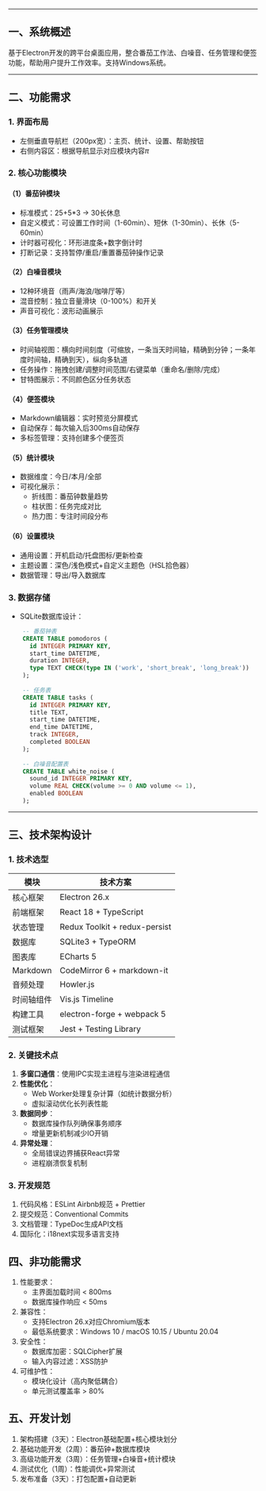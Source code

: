 ___
## 一、系统概述

基于Electron开发的跨平台桌面应用，整合番茄工作法、白噪音、任务管理和便签功能，帮助用户提升工作效率。支持Windows系统。

___
## 二、功能需求

### 1. 界面布局

- 左侧垂直导航栏（200px宽）：主页、统计、设置、帮助按钮
- 右侧内容区：根据导航显示对应模块内容$\pi$

### 2. 核心功能模块

#### （1）番茄钟模块
- 标准模式：25+5\*3 → 30长休息
- 自定义模式：可设置工作时间（1-60min）、短休（1-30min）、长休（5-60min）
- 计时器可视化：环形进度条+数字倒计时
- 打断记录：支持暂停/重启/重置番茄钟操作记录

#### （2）白噪音模块
- 12种环境音（雨声/海浪/咖啡厅等）
- 混音控制：独立音量滑块（0-100%）和开关
- 声音可视化：波形动画展示

#### （3）任务管理模块
- 时间轴视图：横向时间刻度（可缩放，一条当天时间轴，精确到分钟；一条年度时间轴，精确到天），纵向多轨道
- 任务操作：拖拽创建/调整时间范围/右键菜单（重命名/删除/完成）
- 甘特图展示：不同颜色区分任务状态

#### （4）便签模块
- Markdown编辑器：实时预览分屏模式
- 自动保存：每次输入后300ms自动保存
- 多标签管理：支持创建多个便签页

#### （5）统计模块
- 数据维度：今日/本月/全部
- 可视化展示：
    - 折线图：番茄钟数量趋势
    - 柱状图：任务完成对比
    - 热力图：专注时间段分布

#### （6）设置模块
- 通用设置：开机启动/托盘图标/更新检查
- 主题设置：深色/浅色模式+自定义主题色（HSL拾色器）
- 数据管理：导出/导入数据库

### 3. 数据存储

- SQLite数据库设计：
```sql
	-- 番茄钟表
    CREATE TABLE pomodoros (
      id INTEGER PRIMARY KEY,
      start_time DATETIME,
      duration INTEGER,
      type TEXT CHECK(type IN ('work', 'short_break', 'long_break'))
    );
    
    -- 任务表
    CREATE TABLE tasks (
      id INTEGER PRIMARY KEY,
      title TEXT,
      start_time DATETIME,
      end_time DATETIME,
      track INTEGER,
      completed BOOLEAN
    );
    
    -- 白噪音配置表
    CREATE TABLE white_noise (
      sound_id INTEGER PRIMARY KEY,
      volume REAL CHECK(volume >= 0 AND volume <= 1),
      enabled BOOLEAN
    );
```
___
## 三、技术架构设计
### 1. 技术选型

|模块|技术方案|
|---|---|
|核心框架|Electron 26.x|
|前端框架|React 18 + TypeScript|
|状态管理|Redux Toolkit + redux-persist|
|数据库|SQLite3 + TypeORM|
|图表库|ECharts 5|
|Markdown|CodeMirror 6 + markdown-it|
|音频处理|Howler.js|
|时间轴组件|Vis.js Timeline|
|构建工具|electron-forge + webpack 5|
|测试框架|Jest + Testing Library|

### 2. 关键技术点
1. **多窗口通信**：使用IPC实现主进程与渲染进程通信
2. **性能优化**：
    - Web Worker处理复杂计算（如统计数据分析）
    - 虚拟滚动优化长列表性能
3. **数据同步**：
    - 数据库操作队列确保事务顺序
    - 增量更新机制减少IO开销
4. **异常处理**：
    - 全局错误边界捕获React异常
    - 进程崩溃恢复机制

### 3. 开发规范
1. 代码风格：ESLint Airbnb规范 + Prettier
2. 提交规范：Conventional Commits
3. 文档管理：TypeDoc生成API文档
4. 国际化：i18next实现多语言支持

## 四、非功能需求

1. 性能要求：
    - 主界面加载时间 < 800ms
    - 数据库操作响应 < 50ms
2. 兼容性：
    - 支持Electron 26.x对应Chromium版本
    - 最低系统要求：Windows 10 / macOS 10.15 / Ubuntu 20.04
3. 安全性：
    - 数据库加密：SQLCipher扩展
    - 输入内容过滤：XSS防护
4. 可维护性：
    - 模块化设计（高内聚低耦合）
    - 单元测试覆盖率 > 80%

## 五、开发计划

1. 架构搭建（3天）：Electron基础配置+核心模块划分
2. 基础功能开发（2周）：番茄钟+数据库模块
3. 高级功能开发（3周）：任务管理+白噪音+统计模块
4. 测试优化（1周）：性能调优+异常测试
5. 发布准备（3天）：打包配置+自动更新


